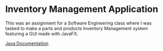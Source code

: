 # Inventory Management Application 
This was an assignment for a Software Engineering class where I was tasked to make a parts and products Inventory Management system featuring a GUI made with JavaFX.

[Java Documentation](https://xavierloeraflores.github.io/Inventory-Management-GUI/)
